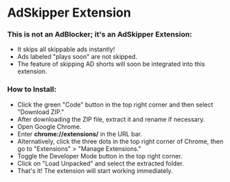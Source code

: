 # AdSkipper Extension

### This is not an AdBlocker; it's an AdSkipper Extension:

- It skips all skippable ads instantly!
- Ads labeled "plays soon" are not skipped.
- The feature of skipping AD shorts will soon be integrated into this extension.

### How to Install:

- Click the green "Code" button in the top right corner and then select "Download ZIP."
- After downloading the ZIP file, extract it and rename if necessary.
- Open Google Chrome.
- Enter **chrome://extensions/** in the URL bar.
- Alternatively, click the three dots in the top right corner of Chrome, then go to "Extensions" > "Manage Extensions."
- Toggle the Developer Mode button in the top right corner.
- Click on "Load Unpacked" and select the extracted folder.
- That's it! The extension will start working immediately.
